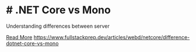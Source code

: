 # # .NET Core vs Mono

Understanding differences between server

[Read More](https://www.fullstackprep.dev/articles/webd/netcore/difference-dotnet-core-vs-mono) https://www.fullstackprep.dev/articles/webd/netcore/difference-dotnet-core-vs-mono